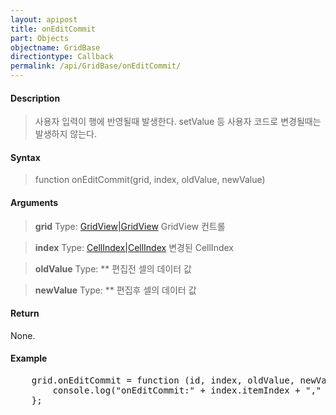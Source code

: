 ```yaml
---
layout: apipost
title: onEditCommit
part: Objects
objectname: GridBase
directiontype: Callback
permalink: /api/GridBase/onEditCommit/
---
```



#### Description

> 사용자 입력이 행에 반영될때 발생한다.
> setValue 등 사용자 코드로 변경될때는 발생하지 않는다.

#### Syntax

> function onEditCommit(grid, index, oldValue, newValue) 

#### Arguments

> **grid**
> Type: [GridView\|GridView](/api/GridBase/)
> GridView 컨트롤

> **index**
> Type:  [CellIndex\|CellIndex](/api/GridBase/)
> 변경된 CellIndex

> **oldValue**
> Type: **
> 편집전 셀의 데이터 값

> **newValue**
> Type: **
> 편집후 셀의 데이터 값

#### Return

None.

#### Example

<pre class="prettyprint">
    grid.onEditCommit = function (id, index, oldValue, newValue) {
        console.log("onEditCommit:" + index.itemIndex + "," + index.column + ", " + oldValue + " => " + newValue);        }
    };
</pre>

